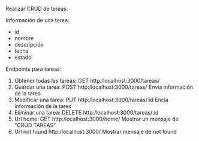 Realizar CRUD de tareas:

Información de una tarea:
- id
- nombre 
- descripción
- fecha
- estado

Endpoints para tareas:
1. Obtener todas las tareas: GET http:/localhost:3000/tareas/
2. Guardar una tarea: POST http:/localhost:3000/tareas/ Envia información de la tarea
3. Modificar una tarea: PUT http:/localhost:3000/tareas/:id Encia información de la tares
4. Eliminar una tarea: DELETE http:/localhost:3000/tareas/:id
5. Url home: GET http:/localhost:3000/home/ Mostrar un mensaje de "CRUD TAREAS"
6. Url not found http:/localhost:3000/ Mostrar mensaje de not found

